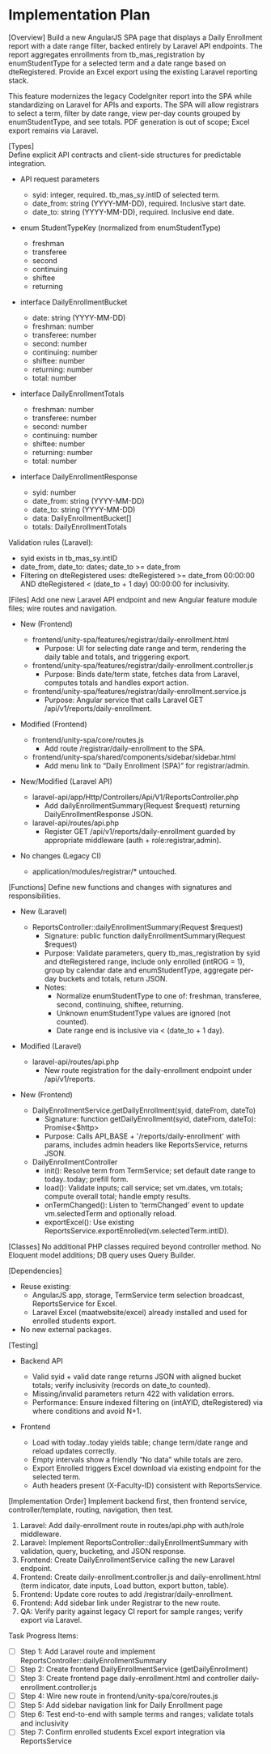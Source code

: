 # Implementation Plan

[Overview]
Build a new AngularJS SPA page that displays a Daily Enrollment report with a date range filter, backed entirely by Laravel API endpoints. The report aggregates enrollments from tb_mas_registration by enumStudentType for a selected term and a date range based on dteRegistered. Provide an Excel export using the existing Laravel reporting stack.

This feature modernizes the legacy CodeIgniter report into the SPA while standardizing on Laravel for APIs and exports. The SPA will allow registrars to select a term, filter by date range, view per-day counts grouped by enumStudentType, and see totals. PDF generation is out of scope; Excel export remains via Laravel.

[Types]  
Define explicit API contracts and client-side structures for predictable integration.

- API request parameters
  - syid: integer, required. tb_mas_sy.intID of selected term.
  - date_from: string (YYYY-MM-DD), required. Inclusive start date.
  - date_to: string (YYYY-MM-DD), required. Inclusive end date.

- enum StudentTypeKey (normalized from enumStudentType)
  - freshman
  - transferee
  - second
  - continuing
  - shiftee
  - returning

- interface DailyEnrollmentBucket
  - date: string (YYYY-MM-DD)
  - freshman: number
  - transferee: number
  - second: number
  - continuing: number
  - shiftee: number
  - returning: number
  - total: number

- interface DailyEnrollmentTotals
  - freshman: number
  - transferee: number
  - second: number
  - continuing: number
  - shiftee: number
  - returning: number
  - total: number

- interface DailyEnrollmentResponse
  - syid: number
  - date_from: string (YYYY-MM-DD)
  - date_to: string (YYYY-MM-DD)
  - data: DailyEnrollmentBucket[]
  - totals: DailyEnrollmentTotals

Validation rules (Laravel):
- syid exists in tb_mas_sy.intID
- date_from, date_to: dates; date_to >= date_from
- Filtering on dteRegistered uses: dteRegistered >= date_from 00:00:00 AND dteRegistered < (date_to + 1 day) 00:00:00 for inclusivity.

[Files]
Add one new Laravel API endpoint and new Angular feature module files; wire routes and navigation.

- New (Frontend)
  - frontend/unity-spa/features/registrar/daily-enrollment.html
    - Purpose: UI for selecting date range and term, rendering the daily table and totals, and triggering export.
  - frontend/unity-spa/features/registrar/daily-enrollment.controller.js
    - Purpose: Binds date/term state, fetches data from Laravel, computes totals and handles export action.
  - frontend/unity-spa/features/registrar/daily-enrollment.service.js
    - Purpose: Angular service that calls Laravel GET /api/v1/reports/daily-enrollment.

- Modified (Frontend)
  - frontend/unity-spa/core/routes.js
    - Add route /registrar/daily-enrollment to the SPA.
  - frontend/unity-spa/shared/components/sidebar/sidebar.html
    - Add menu link to “Daily Enrollment (SPA)” for registrar/admin.

- New/Modified (Laravel API)
  - laravel-api/app/Http/Controllers/Api/V1/ReportsController.php
    - Add dailyEnrollmentSummary(Request $request) returning DailyEnrollmentResponse JSON.
  - laravel-api/routes/api.php
    - Register GET /api/v1/reports/daily-enrollment guarded by appropriate middleware (auth + role:registrar,admin).

- No changes (Legacy CI)
  - application/modules/registrar/* untouched.

[Functions]
Define new functions and changes with signatures and responsibilities.

- New (Laravel)
  - ReportsController::dailyEnrollmentSummary(Request $request)
    - Signature: public function dailyEnrollmentSummary(Request $request)
    - Purpose: Validate parameters, query tb_mas_registration by syid and dteRegistered range, include only enrolled (intROG = 1), group by calendar date and enumStudentType, aggregate per-day buckets and totals, return JSON.
    - Notes:
      - Normalize enumStudentType to one of: freshman, transferee, second, continuing, shiftee, returning.
      - Unknown enumStudentType values are ignored (not counted).
      - Date range end is inclusive via < (date_to + 1 day).

- Modified (Laravel)
  - laravel-api/routes/api.php
    - New route registration for the daily-enrollment endpoint under /api/v1/reports.

- New (Frontend)
  - DailyEnrollmentService.getDailyEnrollment(syid, dateFrom, dateTo)
    - Signature: function getDailyEnrollment(syid, dateFrom, dateTo): Promise<$http>
    - Purpose: Calls API_BASE + '/reports/daily-enrollment' with params, includes admin headers like ReportsService, returns JSON.
  - DailyEnrollmentController
    - init(): Resolve term from TermService; set default date range to today..today; prefill form.
    - load(): Validate inputs; call service; set vm.dates, vm.totals; compute overall total; handle empty results.
    - onTermChanged(): Listen to 'termChanged' event to update vm.selectedTerm and optionally reload.
    - exportExcel(): Use existing ReportsService.exportEnrolled(vm.selectedTerm.intID).

[Classes]
No additional PHP classes required beyond controller method. No Eloquent model additions; DB query uses Query Builder.

[Dependencies]
- Reuse existing:
  - AngularJS app, storage, TermService term selection broadcast, ReportsService for Excel.
  - Laravel Excel (maatwebsite/excel) already installed and used for enrolled students export.
- No new external packages.

[Testing]
- Backend API
  - Valid syid + valid date range returns JSON with aligned bucket totals; verify inclusivity (records on date_to counted).
  - Missing/invalid parameters return 422 with validation errors.
  - Performance: Ensure indexed filtering on (intAYID, dteRegistered) via where conditions and avoid N+1.

- Frontend
  - Load with today..today yields table; change term/date range and reload updates correctly.
  - Empty intervals show a friendly “No data” while totals are zero.
  - Export Enrolled triggers Excel download via existing endpoint for the selected term.
  - Auth headers present (X-Faculty-ID) consistent with ReportsService.

[Implementation Order]
Implement backend first, then frontend service, controller/template, routing, navigation, then test.

1) Laravel: Add daily-enrollment route in routes/api.php with auth/role middleware.
2) Laravel: Implement ReportsController::dailyEnrollmentSummary with validation, query, bucketing, and JSON response.
3) Frontend: Create DailyEnrollmentService calling the new Laravel endpoint.
4) Frontend: Create daily-enrollment.controller.js and daily-enrollment.html (term indicator, date inputs, Load button, export button, table).
5) Frontend: Update core routes to add /registrar/daily-enrollment.
6) Frontend: Add sidebar link under Registrar to the new route.
7) QA: Verify parity against legacy CI report for sample ranges; verify export via Laravel.

Task Progress Items:
- [ ] Step 1: Add Laravel route and implement ReportsController::dailyEnrollmentSummary
- [ ] Step 2: Create frontend DailyEnrollmentService (getDailyEnrollment)
- [ ] Step 3: Create frontend page daily-enrollment.html and controller daily-enrollment.controller.js
- [ ] Step 4: Wire new route in frontend/unity-spa/core/routes.js
- [ ] Step 5: Add sidebar navigation link for Daily Enrollment page
- [ ] Step 6: Test end-to-end with sample terms and ranges; validate totals and inclusivity
- [ ] Step 7: Confirm enrolled students Excel export integration via ReportsService
